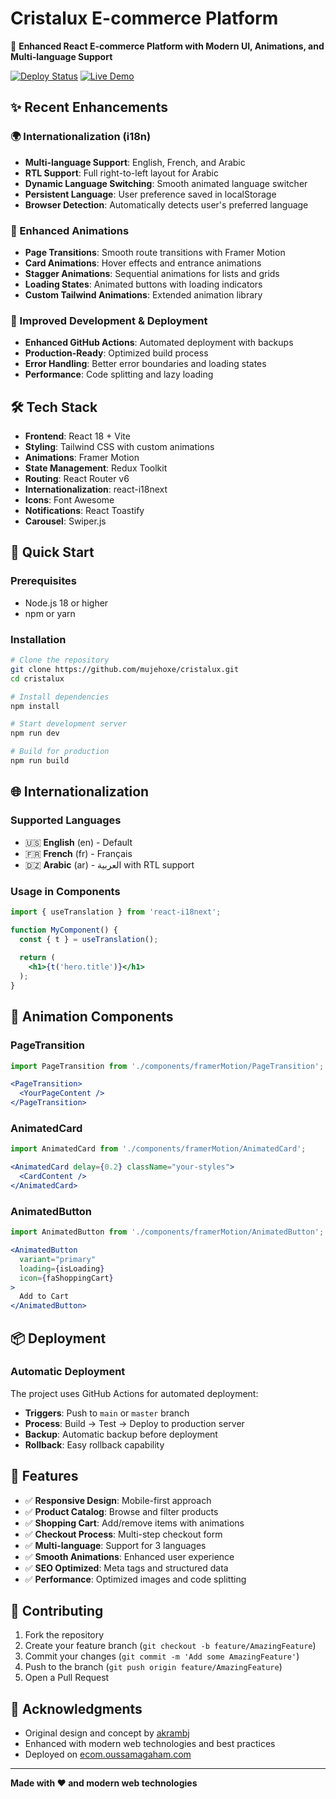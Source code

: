 # Cristalux E-commerce Platform

🚀 **Enhanced React E-commerce Platform with Modern UI, Animations, and Multi-language Support**

[![Deploy Status](https://github.com/mujehoxe/cristalux/workflows/Deploy%20Cristalux%20Frontend/badge.svg)](https://github.com/mujehoxe/cristalux/actions)
[![Live Demo](https://img.shields.io/badge/demo-live-green)](https://ecom.oussamagaham.com)

## ✨ Recent Enhancements

### 🌍 Internationalization (i18n)
- **Multi-language Support**: English, French, and Arabic
- **RTL Support**: Full right-to-left layout for Arabic
- **Dynamic Language Switching**: Smooth animated language switcher
- **Persistent Language**: User preference saved in localStorage
- **Browser Detection**: Automatically detects user's preferred language

### 🎨 Enhanced Animations
- **Page Transitions**: Smooth route transitions with Framer Motion
- **Card Animations**: Hover effects and entrance animations
- **Stagger Animations**: Sequential animations for lists and grids
- **Loading States**: Animated buttons with loading indicators
- **Custom Tailwind Animations**: Extended animation library

### 🔧 Improved Development & Deployment
- **Enhanced GitHub Actions**: Automated deployment with backups
- **Production-Ready**: Optimized build process
- **Error Handling**: Better error boundaries and loading states
- **Performance**: Code splitting and lazy loading

## 🛠️ Tech Stack

- **Frontend**: React 18 + Vite
- **Styling**: Tailwind CSS with custom animations
- **Animations**: Framer Motion
- **State Management**: Redux Toolkit
- **Routing**: React Router v6
- **Internationalization**: react-i18next
- **Icons**: Font Awesome
- **Notifications**: React Toastify
- **Carousel**: Swiper.js

## 🚀 Quick Start

### Prerequisites
- Node.js 18 or higher
- npm or yarn

### Installation

```bash
# Clone the repository
git clone https://github.com/mujehoxe/cristalux.git
cd cristalux

# Install dependencies
npm install

# Start development server
npm run dev

# Build for production
npm run build
```

## 🌐 Internationalization

### Supported Languages
- 🇺🇸 **English** (en) - Default
- 🇫🇷 **French** (fr) - Français
- 🇩🇿 **Arabic** (ar) - العربية with RTL support

### Usage in Components

```jsx
import { useTranslation } from 'react-i18next';

function MyComponent() {
  const { t } = useTranslation();
  
  return (
    <h1>{t('hero.title')}</h1>
  );
}
```

## 🎨 Animation Components

### PageTransition
```jsx
import PageTransition from './components/framerMotion/PageTransition';

<PageTransition>
  <YourPageContent />
</PageTransition>
```

### AnimatedCard
```jsx
import AnimatedCard from './components/framerMotion/AnimatedCard';

<AnimatedCard delay={0.2} className="your-styles">
  <CardContent />
</AnimatedCard>
```

### AnimatedButton
```jsx
import AnimatedButton from './components/framerMotion/AnimatedButton';

<AnimatedButton 
  variant="primary" 
  loading={isLoading}
  icon={faShoppingCart}
>
  Add to Cart
</AnimatedButton>
```

## 📦 Deployment

### Automatic Deployment
The project uses GitHub Actions for automated deployment:

- **Triggers**: Push to `main` or `master` branch
- **Process**: Build → Test → Deploy to production server
- **Backup**: Automatic backup before deployment
- **Rollback**: Easy rollback capability

## 🎯 Features

- ✅ **Responsive Design**: Mobile-first approach
- ✅ **Product Catalog**: Browse and filter products
- ✅ **Shopping Cart**: Add/remove items with animations
- ✅ **Checkout Process**: Multi-step checkout form
- ✅ **Multi-language**: Support for 3 languages
- ✅ **Smooth Animations**: Enhanced user experience
- ✅ **SEO Optimized**: Meta tags and structured data
- ✅ **Performance**: Optimized images and code splitting

## 🤝 Contributing

1. Fork the repository
2. Create your feature branch (`git checkout -b feature/AmazingFeature`)
3. Commit your changes (`git commit -m 'Add some AmazingFeature'`)
4. Push to the branch (`git push origin feature/AmazingFeature`)
5. Open a Pull Request

## 🙏 Acknowledgments

- Original design and concept by [akrambj](https://github.com/akrambj)
- Enhanced with modern web technologies and best practices
- Deployed on [ecom.oussamagaham.com](https://ecom.oussamagaham.com)

---

**Made with ❤️ and modern web technologies**
